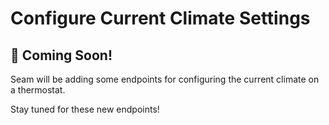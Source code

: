 # Configure Current Climate Settings

## :construction: Coming Soon!

Seam will be adding some endpoints for configuring the current climate on a thermostat.

Stay tuned for these new endpoints!
